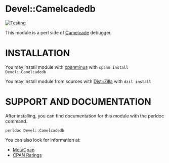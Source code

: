 # Devel::Camelcadedb

[![Testing](https://github.com/Camelcade/Devel-Camelcadedb/actions/workflows/main.yml/badge.svg)](https://github.com/Camelcade/Devel-Camelcadedb/actions/workflows/main.yml)

This module is a perl side of [Camelcade](https://github.com/Camelcade/Perl5-IDEA) debugger.

# INSTALLATION

You may install module with [cpanminus](https://github.com/miyagawa/cpanminus) with `cpanm install Devel::Camelcadedb`

You may install module from sources with [Dist::Zilla](https://github.com/rjbs/Dist-Zilla) with `dzil install`

# SUPPORT AND DOCUMENTATION

After installing, you can find documentation for this module with the
perldoc command.

    perldoc Devel::Camelcadedb

You can also look for information at:

* [MetaCpan](https://metacpan.org/pod/Devel::Camelcadedb/)
* [CPAN Ratings](http://cpanratings.perl.org/d/Devel-Camelcadedb)

